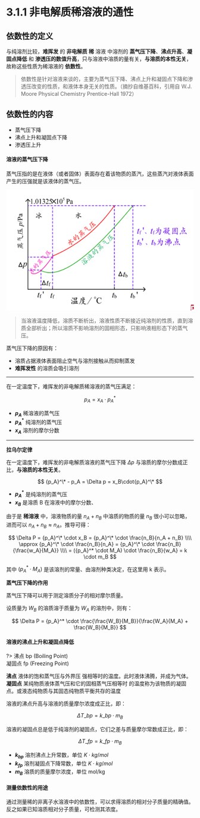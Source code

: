 # 3.1.1 非电解质稀溶液的通性

## 依数性的定义

与纯溶剂比较，**难挥发** 的 **非电解质** **稀** 溶液 中溶剂的 **蒸气压下降**、**沸点升高**、**凝固点降低** 和 **渗透压的数值升高**，只与溶液中溶质的量有关，**与溶质的本性无关**，故称这些性质为稀溶液的 **依数性**。

> 依数性是针对溶液来谈的，主要为蒸气压下降、沸点上升和凝固点下降和渗透压改变的性质，和液体本身无关的性质。（摘抄自维基百科，引用自 W.J. Moore Physical Chemistry Prentice-Hall 1972）

## 依数性的内容

- 蒸气压下降
- 沸点上升和凝固点下降
- 渗透压上升

#### 溶液的蒸气压下降

蒸气压指的是在液体（或者固体）表面存在着该物质的蒸汽，这些蒸汽对液体表面产生的压强就是该液体的蒸气压。

![](3.1.1-0.png)

> 当溶液温度降低，溶质不断析出，溶液性质不断接近纯溶剂的性质，直到溶质全部析出；所以溶质不影响溶剂的固相形态，只影响液相形态下的蒸气压。

蒸气压下降的原因有：

- 溶质占据液体表面阻止空气与溶剂接触从而抑制蒸发
- **难挥发性** 的溶质会吸引溶剂

----

在一定温度下，难挥发的非电解质稀溶液的蒸气压满足：

$$
p_A = x_A\cdot{p_A}^*
$$

- **$p_A$** 稀溶液的蒸气压
- **${p_A}^*$** 纯溶剂的蒸气压
- **$x_A$** 溶剂的摩尔分数

-----

**拉乌尔定律**

在一定温度下，难挥发的非电解质溶液的蒸气压下降 $\Delta p$ 与溶质的摩尔分数成正比，**与溶质的本性无关**。

$$
{p_A}^\* - p_A = \Delta p = x_B\cdot{p_A}^\*
$$

- **${p_A}^*$** 是纯溶剂的蒸气压
- **$x_B$** 是溶质 B 在溶液中的摩尔分数、

由于是 **稀溶液** 中，溶液物质的量 $n_A + n_B$ 中溶质的物质的量 $n_B$ 很小可以忽略，进而可以 $n_A + n_B \approx n_A$。推导可得：


$$
\Delta P = {p_A}^\* \cdot x_B = {p_A}^\* \cdot \frac{n_B}{n_A + n_B} \\\\
\approx {p_A}^\* \cdot \frac{n_B}{n_A} = {p_A}^\* \cdot \frac{n_B}{\frac{w_A}{M_A}} \\\\
= ({p_A}^* \cdot M_A) \cdot \frac{n_B}{w_A} = k \cdot m_B
$$

其中 $({p_A}^* \cdot M_A)$ 是该溶剂的常量、由溶剂种类决定，在这里用 k 表示。

**蒸气压下降的作用**

蒸气压下降可以用于测定溶质分子的相对摩尔质量。

设质量为 $W_B$ 的溶质溶于质量为 $W_A$ 的溶剂中，则有：

$$
\Delta P = {p_A}^* \cdot \frac{\frac{W_B}{M_B}}{\frac{W_A}{M_A} + \frac{W_B}{M_B}}
$$

#### 溶液的沸点上升和凝固点降低

?> 沸点 bp (Boiling Point)  
凝固点 fp (Freezing Point)

**沸点** 液体的饱和蒸气压与外界压 强相等时的温度。此时液体沸腾，并成为气体。  
**凝固点** 某纯物质液体蒸气压和它的固相蒸气压相等时 的温度称为该物质的凝固点。或液态纯物质与其固态纯物质平衡共存的温度

溶液的沸点升高与溶液的质量摩尔浓度成正比，即：

$$
\Delta T\_{bp} = k\_{bp} \cdot m_B
$$

溶液的凝固点总是低于纯溶剂的凝固点，它们之差与质量摩尔常数成正比，即：

$$
\Delta T\_{fp} = k\_{fp} \cdot m_B
$$

- **$k_{bp}$** 溶剂沸点上升常数，单位 $K \cdot kg/mol$
- **$k_{fp}$** 溶剂凝固点下降常数，单位 $K \cdot kg/mol$
- **$m_B$** 溶质的质量摩尔浓度，单位 mol/kg

#### 测量依数性的用途

通过测量稀的非离子水溶液中的依数性，可以求得溶质的相对分子质量的精确值。反之如果已知溶质相对分子质量，可检测其浓度。

